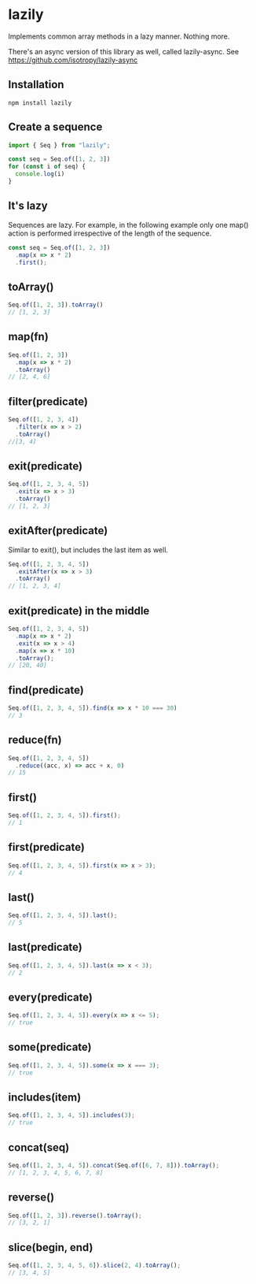 # lazily

Implements common array methods in a lazy manner. Nothing more.

There's an async version of this library as well, called lazily-async.
See https://github.com/isotropy/lazily-async

## Installation
```
npm install lazily
```

## Create a sequence
```javascript
import { Seq } from "lazily";

const seq = Seq.of([1, 2, 3])
for (const i of seq) {
  console.log(i)
}
```

## It's lazy
Sequences are lazy. For example, in the following example only one map() action is performed irrespective of the length of the sequence.

```javascript
const seq = Seq.of([1, 2, 3])
  .map(x => x * 2)
  .first();
```

## toArray()
```javascript
Seq.of([1, 2, 3]).toArray()
// [1, 2, 3]
```

## map(fn)
```javascript
Seq.of([1, 2, 3])
  .map(x => x * 2)
  .toArray()
// [2, 4, 6]
```

## filter(predicate)
```javascript
Seq.of([1, 2, 3, 4])
  .filter(x => x > 2)
  .toArray()
//[3, 4]
```

## exit(predicate)
```javascript
Seq.of([1, 2, 3, 4, 5])
  .exit(x => x > 3)
  .toArray()
// [1, 2, 3]
```

## exitAfter(predicate)
Similar to exit(), but includes the last item as well.
```javascript
Seq.of([1, 2, 3, 4, 5])
  .exitAfter(x => x > 3)
  .toArray()
// [1, 2, 3, 4]
```

## exit(predicate) in the middle
```javascript
Seq.of([1, 2, 3, 4, 5])
  .map(x => x * 2)
  .exit(x => x > 4)
  .map(x => x * 10)
  .toArray();
// [20, 40]
```

## find(predicate)
```javascript
Seq.of([1, 2, 3, 4, 5]).find(x => x * 10 === 30)
// 3
```

## reduce(fn)
```javascript
Seq.of([1, 2, 3, 4, 5])
  .reduce((acc, x) => acc + x, 0)
// 15
```

## first()
```javascript
Seq.of([1, 2, 3, 4, 5]).first();
// 1
```

## first(predicate)
```javascript
Seq.of([1, 2, 3, 4, 5]).first(x => x > 3);
// 4
```

## last()
```javascript
Seq.of([1, 2, 3, 4, 5]).last();
// 5
```

## last(predicate)
```javascript
Seq.of([1, 2, 3, 4, 5]).last(x => x < 3);
// 2
```

## every(predicate)
```javascript
Seq.of([1, 2, 3, 4, 5]).every(x => x <= 5);
// true
```

## some(predicate)
```javascript
Seq.of([1, 2, 3, 4, 5]).some(x => x === 3);
// true
```

## includes(item)
```javascript
Seq.of([1, 2, 3, 4, 5]).includes(3);
// true
```

## concat(seq)
```javascript
Seq.of([1, 2, 3, 4, 5]).concat(Seq.of([6, 7, 8])).toArray();
// [1, 2, 3, 4, 5, 6, 7, 8]
```

## reverse()
```javascript
Seq.of([1, 2, 3]).reverse().toArray();
// [3, 2, 1]
```

## slice(begin, end)
```javascript
Seq.of([1, 2, 3, 4, 5, 6]).slice(2, 4).toArray();
// [3, 4, 5]
```
